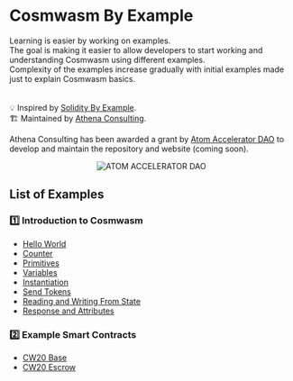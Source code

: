 # Cosmwasm By Example 
Learning is easier by working on examples. <br>
The goal is making it easier to allow developers to start working and understanding Cosmwasm using different examples. <br>
Complexity of the examples increase gradually with initial examples made just to explain Cosmwasm basics. <br>
<br>
<br>
:bulb: Inspired by [Solidity By Example](https://www.solidity-by-example.org). <br>
:building_construction: Maintained by [Athena Consulting](https://www.athenaconsulting.io). <br>

Athena Consulting has been awarded a grant by [Atom Accelerator DAO](https://www.atomaccelerator.com/) to develop and maintain the repository and website (coming soon). 
<p align="center">
  <img src="https://i.ibb.co/GcV0mm9/Fe-DE34jb-400x400-1.jpg" alt="ATOM ACCELERATOR DAO"/>
</p>

## List of Examples
### :one: Introduction to Cosmwasm
- [Hello World](https://github.com/athena-consulting/cosmwasm-by-example/tree/main/hello-world)
- [Counter](https://github.com/athena-consulting/cosmwasm-by-example/tree/main/counter)
- [Primitives](https://github.com/athena-consulting/cosmwasm-by-example/tree/main/primitives)
- [Variables](https://github.com/athena-consulting/cosmwasm-by-example/tree/main/variables)
-  [Instantiation](https://github.com/athena-consulting/cosmwasm-by-example/tree/main/instantiation)
-  [Send Tokens](https://github.com/athena-consulting/cosmwasm-by-example/tree/main/send-tokens)    
- [Reading and Writing From State](https://github.com/athena-consulting/cosmwasm-by-example/tree/main/read-write-state)
- [Response and Attributes](https://github.com/athena-consulting/cosmwasm-by-example/tree/main/responses-attributes)

### :two: Example Smart Contracts
- [CW20 Base](https://github.com/athena-consulting/cosmwasm-by-example/tree/main/cw20-base)
- [CW20 Escrow](https://github.com/athena-consulting/cosmwasm-by-example/tree/main/cw20-escrow)
